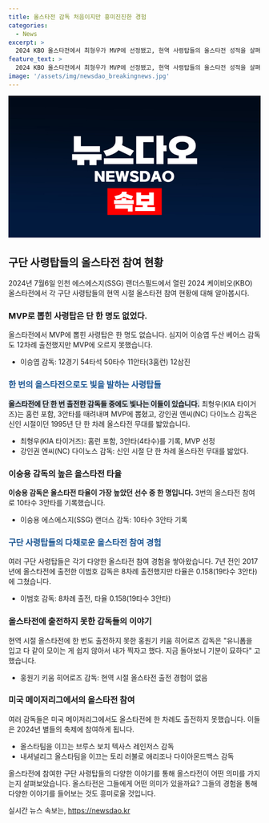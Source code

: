 ```yaml
---
title: 올스타전 감독 처음이지만 흥미진진한 경험
categories:
  - News
excerpt: >
  2024 KBO 올스타전에서 최형우가 MVP에 선정됐고, 현역 사령탑들의 올스타전 성적을 살펴볼 때 단 한 명도 MVP로 선정된 적이 없는 사실이 눈에 띈다. 이승엽, 이범호, 박진만, 김경문, 김태형, 강인권, 이강철 등의 성적을 살펴보면, 올스타전에서의 활약은 다양하였다. 감독으로서 올스타전에 나간 경우, 홍원기는 선수 시절에는 참여하지 못했지만 감독으로서 4차례 올스타전을 치렀다. 그 외에도 미국 메이저리그에서 별들의 축제를 경험하지 못한 감독들도 있다. 올스타라는 위치는 우러러볼 수 있을 때 비로소 별이 된다는 사실을 잊지 말아야 한다.
feature_text: >
  2024 KBO 올스타전에서 최형우가 MVP에 선정됐고, 현역 사령탑들의 올스타전 성적을 살펴볼 때 단 한 명도 MVP로 선정된 적이 없는 사실이 눈에 띈다. 이승엽, 이범호, 박진만, 김경문, 김태형, 강인권, 이강철 등의 성적을 살펴보면, 올스타전에서의 활약은 다양하였다. 감독으로서 올스타전에 나간 경우, 홍원기는 선수 시절에는 참여하지 못했지만 감독으로서 4차례 올스타전을 치렀다. 그 외에도 미국 메이저리그에서 별들의 축제를 경험하지 못한 감독들도 있다. 올스타라는 위치는 우러러볼 수 있을 때 비로소 별이 된다는 사실을 잊지 말아야 한다.
image: '/assets/img/newsdao_breakingnews.jpg'
---
```


<p><img src="/assets/img/newsdao_breakingnews.jpg" alt="cryptoinkorea 속보" /></p>

<h2 data-ke-size="size26">구단 사령탑들의 올스타전 참여 현황</h2>

<p data-ke-size="size16">2024년 7월6일 인천 에스에스지(SSG) 랜더스필드에서 열린 2024 케이비오(KBO) 올스타전에서 각 구단 사령탑들의 현역 시절 올스타전 참여 현황에 대해 알아봅시다.</p>

<h3 data-ke-size="size24">MVP로 뽑힌 사령탑은 단 한 명도 없었다.</h3>

<p data-ke-size="size16">올스타전에서 MVP에 뽑힌 사령탑은 한 명도 없습니다. 심지어 이승엽 두산 베어스 감독도 12차례 출전했지만 MVP에 오르지 못했습니다.</p>

<ul>
<li>이승엽 감독: 12경기 54타석 50타수 11안타(3홈런) 12삼진</li>
</ul>

<h3 data-ke-size="size24"><span style="color: #1a5490;">한 번의 올스타전으로도 빛을 발하는 사령탑들</span></h3>

<p data-ke-size="size16"><b><span style="background-color: #21538527;">올스타전에 단 한 번 출전한 감독들 중에도 빛나는 이들이 있습니다.</span></b> 최형우(KIA 타이거즈)는 홈런 포함, 3안타를 때려내며 MVP에 뽑혔고, 강인권 엔씨(NC) 다이노스 감독은 신인 시절이던 1995년 단 한 차례 올스타전 무대를 밟았습니다.</p>

<ul>
<li>최형우(KIA 타이거즈): 홈런 포함, 3안타(4타수)를 기록, MVP 선정</li>
<li>강인권 엔씨(NC) 다이노스 감독: 신인 시절 단 한 차례 올스타전 무대를 밟았다.</li>
</ul>

<h3 data-ke-size="size24">이숭용 감독의 높은 올스타전 타율</h3>

<p data-ke-size="size16"><b>이숭용 감독은 올스타전 타율이 가장 높았던 선수 중 한 명입니다.</b> 3번의 올스타전 참여로 10타수 3안타를 기록했습니다.</p>

<ul>
<li>이숭용 에스에스지(SSG) 랜더스 감독: 10타수 3안타 기록</li>
</ul>

<h3 data-ke-size="size24"><span style="color: #1a5490;">구단 사령탑들의 다채로운 올스타전 참여 경험</span></h3>

<p data-ke-size="size16">여러 구단 사령탑들은 각기 다양한 올스타전 참여 경험을 쌓아왔습니다. 7년 전인 2017년에 올스타전에 출전한 이범호 감독은 8차례 출전했지만 타율은 0.158(19타수 3안타)에 그쳤습니다.</p>

<ul>
<li>이범호 감독: 8차례 출전, 타율 0.158(19타수 3안타)</li>
</ul>

<h3 data-ke-size="size24">올스타전에 출전하지 못한 감독들의 이야기</h3>

<p data-ke-size="size16">현역 시절 올스타전에 한 번도 출전하지 못한 홍원기 키움 히어로즈 감독은 "유니폼을 입고 다 같이 모이는 게 쉽지 않아서 내가 찍자고 했다. 지금 돌아보니 기분이 묘하다" 고 했습니다.</p>

<ul>
<li>홍원기 키움 히어로즈 감독: 현역 시절 올스타전 출전 경험이 없음</li>
</ul>

<h3 data-ke-size="size24">미국 메이저리그에서의 올스타전 참여</h3>

<p data-ke-size="size16">여러 감독들은 미국 메이저리그에서도 올스타전에 한 차례도 출전하지 못했습니다. 이들은 2024년 별들의 축제에 참여하게 됩니다.</p>

<ul>
<li>올스타팀을 이끄는 브루스 보치 텍사스 레인저스 감독</li>
<li>내셔널리그 올스타팀을 이끄는 토리 러불로 애리조나 다이아몬드백스 감독</li>
</ul>

<p data-ke-size="size16">올스타전에 참여한 구단 사령탑들의 다양한 이야기를 통해 올스타전이 어떤 의미를 가지는지 살펴보았습니다. 올스타전은 그들에게 어떤 의미가 있을까요? 그들의 경험을 통해 다양한 이야기를 들어보는 것도 흥미로울 것입니다.</p>
실시간 뉴스 속보는, <a href="https://newsdao.kr" rel="dofollow">https://newsdao.kr</a>


